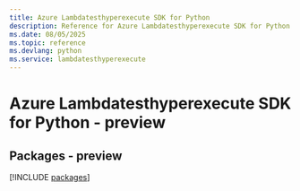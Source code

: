 ```yaml
---
title: Azure Lambdatesthyperexecute SDK for Python
description: Reference for Azure Lambdatesthyperexecute SDK for Python
ms.date: 08/05/2025
ms.topic: reference
ms.devlang: python
ms.service: lambdatesthyperexecute
---
```

# Azure Lambdatesthyperexecute SDK for Python - preview
## Packages - preview
[!INCLUDE [packages](lambdatesthyperexecute-index.md)]